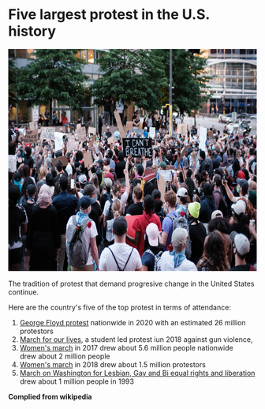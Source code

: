 <!DOCTYPE html>
<html>
<head>
	<meta charset="utf-8">
	<meta name="viewport" content="width=device-width, initial-scale=1">
	<title></title>
</head>
<body>
<h1>Five largest protest in the U.S. history</h1> 
<img src="Minneapolis_05-28-20_(49947863357).jpeg" width="600px" height="450px">
<p>The tradition of protest that demand progresive change in the United States continue.</p> 
<p>Here are the country's five of the top protest in terms of attendance:</p> 


<ol>
<li> <a href "https://en.wikipedia.org/wiki/George_Floyd_protests
">George Floyd protest</a> nationwide in 2020 with an estimated 26 million protestors </li>
<li> <a href "https://en.wikipedia.org/wiki/March_for_Our_Lives">March for our lives</a>, a student led protest iun 2018 against gun violence, <li> <a href "https://en.wikipedia.org/wiki/2017_Women%27s_March">Women's march</a> in 2017 drew about 5.6 million people nationwide </li>
drew about 2 million people </li>
<li> <a href "https://en.wikipedia.org/wiki/2018_Women%27s_March">Women's march</a> in 2018 drew about 1.5 million protestors </li>
<li> <a href "https://en.wikipedia.org/wiki/March_on_Washington_for_Lesbian,_Gay_and_Bi_Equal_Rights_and_Liberation">March on Washington for Lesbian, Gay and Bi equal rights and liberation</a> drew about 1 million people in 1993 </li>

</ol>

<b>Complied from wikipedia<b>

</body>
</html>
